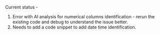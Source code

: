 Current status - 
1. Error with AI analysis for numerical columns identification - rerun the existing code and debug to understand the issue better. 
2. Needs to add a code snippet to add date time identification. 